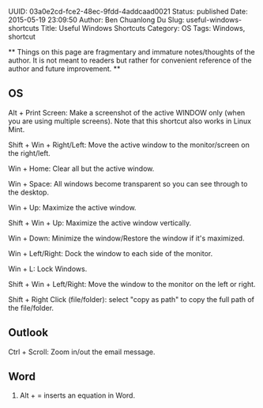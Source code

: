 UUID: 03a0e2cd-fce2-48ec-9fdd-4addcaad0021
Status: published
Date: 2015-05-19 23:09:50
Author: Ben Chuanlong Du
Slug: useful-windows-shortcuts
Title: Useful Windows Shortcuts
Category: OS
Tags: Windows, shortcut

**
Things on this page are 
fragmentary and immature notes/thoughts of the author.
It is not meant to readers 
but rather for convenient reference of the author and future improvement.
**

            
## OS

Alt + Print Screen: Make a screenshot of the active WINDOW only (when you are using multiple screens).
Note that this shortcut also works in Linux Mint.

Shift + Win + Right/Left: Move the active window to the monitor/screen on the right/left.

Win + Home: Clear all but the active window.

Win + Space: All windows become transparent so you can see through to the desktop.

Win + Up: Maximize the active window.

Shift + Win + Up: Maximize the active window vertically.

Win + Down: Minimize the window/Restore the window if it's maximized.

Win + Left/Right: Dock the window to each side of the monitor.

Win + L: Lock Windows.

Shift + Win + Left/Right: Move the window to the monitor on the left or right.

Shift + Right Click (file/folder): select "copy as path" to copy the full path of the file/folder.

## Outlook
Ctrl + Scroll: Zoom in/out the email message.

## Word
1. Alt + = inserts an equation in Word.
